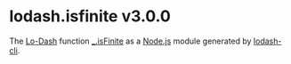 # lodash.isfinite v3.0.0

The [Lo-Dash](https://lodash.com/) function [_.isFinite](http://lodash.com/docs#isFinite) as a [Node.js](http://nodejs.org/) module generated by [lodash-cli](https://www.npmjs.com/package/lodash-cli).
